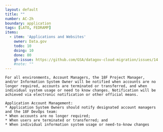 ```yaml
---
layout: default
title: ""
number: AC-2h
boundary: application
tags: [LATO, FEDRAMP]
items:
  - item: 'Applications and Websites'
    owner: Data.gov
    todo: 10
    doing: 10
    done: 80  
    gh-issue: https://github.com/GSA/datagov-cloud-migration/issues/14
    #note: ""
---
```

`For all environments, Account Managers, the 18F Project Manager, and/or Information System Owner will be notified when accounts are no longer required, accounts are terminated or transferred, and when individual system usage or need to know changes. Notification will be achieved via electronic notification or other official means.`

```
Application Account Management:
* Application System Owners should notify designated account managers and the 18F DevOps team:
* When accounts are no longer required;
* When users are terminated or transferred; and
* When individual information system usage or need-to-know changes   
```
